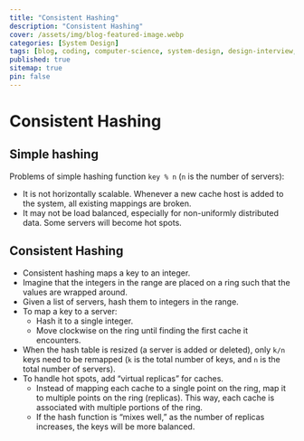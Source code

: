 ```yaml
---
title: "Consistent Hashing"
description: "Consistent Hashing"
cover: /assets/img/blog-featured-image.webp
categories: [System Design]
tags: [blog, coding, computer-science, system-design, design-interview, preparation]
published: true
sitemap: true
pin: false
---
```


Consistent Hashing
====

## Simple hashing
Problems of simple hashing function `key % n` (`n` is the number of servers):
- It is not horizontally scalable. Whenever a new cache host is added to the system, all existing mappings are broken.
- It may not be load balanced, especially for non-uniformly distributed data. Some servers will become hot spots.

## Consistent Hashing
- Consistent hashing maps a key to an integer.
- Imagine that the integers in the range are placed on a ring such that the values are wrapped around.
- Given a list of servers, hash them to integers in the range.
- To map a key to a server:
  - Hash it to a single integer.
  - Move clockwise on the ring until finding the first cache it encounters.
- When the hash table is resized (a server is added or deleted), only `k/n` keys need to be remapped (`k` is the total number of keys, and `n` is the total number of servers).
- To handle hot spots, add “virtual replicas” for caches.
  - Instead of mapping each cache to a single point on the ring, map it to multiple points on the ring (replicas). This way, each cache is associated with multiple portions of the ring.
  - If the hash function is “mixes well,” as the number of replicas increases, the keys will be more balanced.